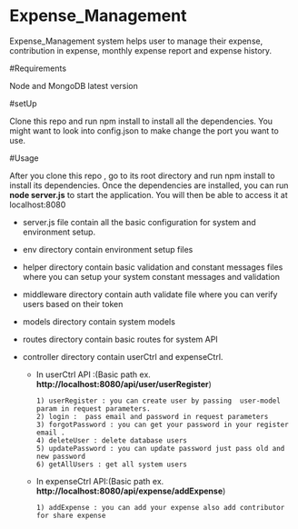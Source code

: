 # Expense_Management
Expense_Management system helps user to manage their expense, contribution in expense, monthly expense report and expense history.

#Requirements

Node and MongoDB latest version

#setUp

Clone this repo  and run npm install to install all the dependencies.
You might want to look into config.json to make change the port you want to use.

#Usage

After you clone this repo , go to its root directory and run npm install to install its dependencies.
Once the dependencies are installed, you can run **node server.js** to start the application. You will then be able to access it at localhost:8080

 * server.js file contain all the basic configuration for system and environment setup.
 
 * env directory contain environment setup files
 
 * helper directory contain basic validation and constant messages files where you can setup your system constant messages and validation
 
 * middleware directory contain auth validate file where you can verify users based on their token 
 
 * models directory contain system models
 
 * routes directory contain basic routes for system API  
 
 * controller directory contain userCtrl and expenseCtrl.
 
	  - In userCtrl API :(Basic path ex.  **http://localhost:8080/api/user/userRegister**)
  
			1) userRegister : you can create user by passing  user-model param in request parameters.
			2) login : 	pass email and password in request parameters
			3) forgotPassword : you can get your password in your register email .
			4) deleteUser : delete database users 
			5) updatePassword : you can update password just pass old and new password
			6) getAllUsers : get all system users
      
    - In expenseCtrl API:(Basic path ex.  **http://localhost:8080/api/expense/addExpense**)
  
		  1) addExpense : you can add your expense also add contributor for share expense 
